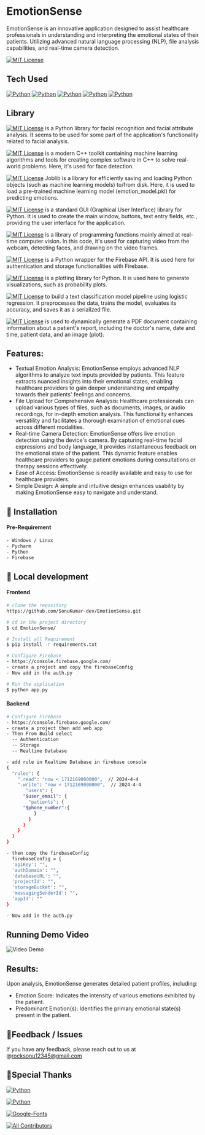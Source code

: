 # EmotionSense
EmotionSense is an innovative application designed to assist healthcare professionals in understanding and interpreting the emotional states of their patients. Utilizing advanced natural language processing (NLP), file analysis capabilities, and real-time camera detection.

[![MIT License](https://img.shields.io/badge/Code-Private-green.svg)](https://github.com/SonuKumar-dev/EmotionSense.git) 

## Tech Used
[![Python](https://img.shields.io/badge/Python-3.11-DA552F.svg?style=for-the-badge&logo=python&logoColor=orange)](https://www.python.org/)
[![Python](https://img.shields.io/badge/Open-CV-7EBC6F.svg?style=for-the-badge&logo=opencv&logoColor=green)](https://opencv.org/)
[![Python](https://img.shields.io/badge/Firebase-Latest-FFCA28.svg?style=for-the-badge&logo=firebase&logoColor=yellow)](https://firebase.google.com/)
[![Python](https://img.shields.io/badge/Machine-Learning-CB171E.svg?style=for-the-badge&logo=uml&logoColor=red)](https://aws.amazon.com/machine-learning/)
[![Python](https://img.shields.io/badge/NLP-Language-FF4B4B.svg?style=for-the-badge&logo=joomla&logoColor=pink)](https://aws.amazon.com/what-is/nlp/#:~:text=Natural%20language%20processing%20(NLP)%20is,manipulate%2C%20and%20comprehend%20human%20language.)

## Library 

[![MIT License](https://img.shields.io/badge/Deepface-0.0.85-green.svg)](https://github.com/serengil/deepface) is a Python library for facial recognition and facial attribute analysis. It seems to be used for some part of the application's functionality related to facial analysis.

[![MIT License](https://img.shields.io/badge/Dlib-19.24.2-red.svg)](https://pypi.org/project/dlib/) is a modern C++ toolkit containing machine learning algorithms and tools for creating complex software in C++ to solve real-world problems. Here, it's used for face detection.

[![MIT License](https://img.shields.io/badge/Joblib-1.3.2-yellow.svg)](https://pypi.org/project/joblib/) Joblib is a library for efficiently saving and loading Python objects (such as machine learning models) to/from disk. Here, it is used to load a pre-trained machine learning model (emotion_model.pkl) for predicting emotions.

[![MIT License](https://img.shields.io/badge/Tkinter-latest-orange.svg)](https://docs.python.org/3/library/tkinter.html) is a standard GUI (Graphical User Interface) library for Python. It is used to create the main window, buttons, text entry fields, etc., providing the user interface for the application.

[![MIT License](https://img.shields.io/badge/CV2-4.9.0.80-pink.svg)](https://pypi.org/project/opencv-python/) is a library of programming functions mainly aimed at real-time computer vision. In this code, it's used for capturing video from the webcam, detecting faces, and drawing on the video frames.

[![MIT License](https://img.shields.io/badge/Pyrebase-4.9.0.80-voilet.svg)](https://pypi.org/project/pyrebase5/) is a Python wrapper for the Firebase API. It is used here for authentication and storage functionalities with Firebase.

[![MIT License](https://img.shields.io/badge/Matplotlib-3.8.3-lightgreen.svg)](https://pypi.org/project/matplotlib/) is a plotting library for Python. It is used here to generate visualizations, such as probability plots.

[![MIT License](https://img.shields.io/badge/sklearn-1.4.1-blue.svg)](https://pypi.org/project/scikit-learn/) to build a text classification model pipeline using logistic regression. It preprocesses the data, trains the model, evaluates its accuracy, and saves it as a serialized file.

[![MIT License](https://img.shields.io/badge/ReportLab-latest-lightorange.svg)](https://pypi.org/project/reportlab/) is used to dynamically generate a PDF document containing information about a patient's report, including the doctor's name, date and time, patient data, and an image (plot).

## Features:
- Textual Emotion Analysis:
    EmotionSense employs advanced NLP algorithms to analyze text inputs provided by patients. This feature extracts nuanced insights into their emotional states, enabling healthcare providers to gain deeper understanding and empathy towards their patients' feelings and concerns.
- File Upload for Comprehensive Analysis:
    Healthcare professionals can upload various types of files, such as documents, images, or audio recordings, for in-depth emotion analysis. This functionality enhances versatility and facilitates a thorough examination of emotional cues across different modalities.
- Real-time Camera Detection:
    EmotionSense offers live emotion detection using the device's camera. By capturing real-time facial expressions and body language, it provides instantaneous feedback on the emotional state of the patient. This dynamic feature enables healthcare providers to gauge patient emotions during consultations or therapy sessions effectively.
- Ease of Access:
    EmotionSense is readily available and easy to use for healthcare providers.
- Simple Design:
    A simple and intuitive design enhances usability by making EmotionSense easy to navigate and understand. 


## 🔭 Installation
#### Pre-Requirement

```bash
- Windows / Linux
- Pycharm
- Python
- Firebase
```

## 🔧 Local development
#### Frontend 

```bash
# clone the repository
https://github.com/SonuKumar-dev/EmotionSense.git

# cd in the project directory
$ cd EmotionSense/

# Install all Requirement
$ pip install -r requirements.txt

# Configure Firebase
- https://console.firebase.google.com/
- create a project and copy the firebaseConfig
- Now add in the auth.py  

# Run the application
$ python app.py

```
#### Backend

```bash
# Configure Firebase
- https://console.firebase.google.com/
- create a project then add web app
- Then From Build select 
  -- Authentication
  -- Storage
  -- Realtime Database

- add rule in Realtime Database in firebase console
{
  "rules": {
    ".read": "now < 1712169000000",  // 2024-4-4
    ".write": "now < 1712169000000",  // 2024-4-4
       "users": {
      "$user_email": {
        "patients": {
      "$phone_number":{
          }
        }
      }
    }
  }
}

- then copy the firebaseConfig 
  firebaseConfig = {
  'apiKey': "",
  'authDomain': "",
  'databaseURL': "",
  'projectId': "",
  'storageBucket': "",
  'messagingSenderId': "",
  'appId': ""
}

- Now add in the auth.py  

```
## Running Demo Video

![Video Demo](emotion_video-ezgif.com-video-to-gif-converter.gif)

## Results:
Upon analysis, EmotionSense generates detailed patient profiles, including:

- Emotion Score: Indicates the intensity of various emotions exhibited by the patient.
- Predominant Emotion(s): Identifies the primary emotional state(s) present in the patient.

## 🐞Feedback / Issues

If you have any feedback, please reach out to us at @rocksonu12345@gmail.com

## 🙏Special Thanks
[![Python](https://img.shields.io/badge/Python-3.11-DA552F.svg?style=for-the-badge&logo=python&logoColor=orange)](https://www.python.org/)

[![Python](https://img.shields.io/badge/Open-CV-7EBC6F.svg?style=for-the-badge&logo=opencv&logoColor=green)](https://opencv.org/)

[![Google-Fonts](https://img.shields.io/badge/Google-Fonts-8C4FFF.svg?style=for-the-badge&logo=adobefonts&logoColor=white)](https://getbootstrap.com/)

[![All Contributors](https://img.shields.io/badge/All-Contributors-0B996E.svg?style=for-the-badge&logo=bitrise&logoColor=white)]()

